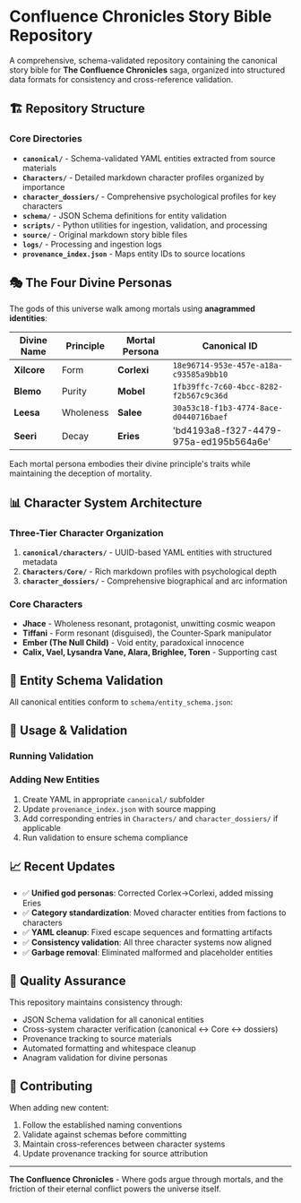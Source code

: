 # Confluence Chronicles Story Bible Repository

A comprehensive, schema-validated repository containing the canonical story bible for **The Confluence Chronicles** saga, organized into structured data formats for consistency and cross-reference validation.

## 🏗️ Repository Structure

### Core Directories

- **`canonical/`** - Schema-validated YAML entities extracted from source materials
- **`Characters/`** - Detailed markdown character profiles organized by importance
- **`character_dossiers/`** - Comprehensive psychological profiles for key characters
- **`schema/`** - JSON Schema definitions for entity validation
- **`scripts/`** - Python utilities for ingestion, validation, and processing
- **`source/`** - Original markdown story bible files
- **`logs/`** - Processing and ingestion logs
- **`provenance_index.json`** - Maps entity IDs to source locations

## 🎭 The Four Divine Personas

The gods of this universe walk among mortals using **anagrammed identities**:

| **Divine Name** | **Principle** | **Mortal Persona** | **Canonical ID** |
|-----------------|---------------|-------------------|------------------|
| **Xilcore** | Form | **Corlexi** | `18e96714-953e-457e-a18a-c93585a9bb10` |
| **Blemo** | Purity | **Mobel** | `1fb39ffc-7c60-4bcc-8282-f2b567c9c36d` |
| **Leesa** | Wholeness | **Salee** | `30a53c18-f1b3-4774-8ace-d0440716baef` |
| **Seeri** | Decay | **Eries** | 'bd4193a8-f327-4479-975a-ed195b564a6e' |

Each mortal persona embodies their divine principle's traits while maintaining the deception of mortality.

## 📊 Character System Architecture

### Three-Tier Character Organization

1. **`canonical/characters/`** - UUID-based YAML entities with structured metadata
2. **`Characters/Core/`** - Rich markdown profiles with psychological depth
3. **`character_dossiers/`** - Comprehensive biographical and arc information

### Core Characters

- **Jhace** - Wholeness resonant, protagonist, unwitting cosmic weapon
- **Tiffani** - Form resonant (disguised), the Counter-Spark manipulator
- **Ember (The Null Child)** - Void entity, paradoxical innocence
- **Calix, Vael, Lysandra Vane, Alara, Brighlee, Toren** - Supporting cast

## 🔧 Entity Schema Validation

All canonical entities conform to `schema/entity_schema.json`:


## 🚀 Usage & Validation

### Running Validation

### Adding New Entities
1. Create YAML in appropriate `canonical/` subfolder
2. Update `provenance_index.json` with source mapping
3. Add corresponding entries in `Characters/` and `character_dossiers/` if applicable
4. Run validation to ensure schema compliance

## 📈 Recent Updates

- ✅ **Unified god personas**: Corrected Corlex→Corlexi, added missing Eries
- ✅ **Category standardization**: Moved character entities from factions to characters
- ✅ **YAML cleanup**: Fixed escape sequences and formatting artifacts  
- ✅ **Consistency validation**: All three character systems now aligned
- ✅ **Garbage removal**: Eliminated malformed and placeholder entities

## 🎯 Quality Assurance

This repository maintains consistency through:
- JSON Schema validation for all canonical entities
- Cross-system character verification (canonical ↔ Core ↔ dossiers)
- Provenance tracking to source materials
- Automated formatting and whitespace cleanup
- Anagram validation for divine personas

## 📝 Contributing

When adding new content:
1. Follow the established naming conventions
2. Validate against schemas before committing
3. Maintain cross-references between character systems
4. Update provenance tracking for source attribution

---

**The Confluence Chronicles** - Where gods argue through mortals, and the friction of their eternal conflict powers the universe itself.
